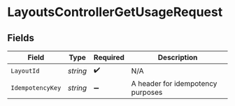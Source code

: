 # LayoutsControllerGetUsageRequest


## Fields

| Field                             | Type                              | Required                          | Description                       |
| --------------------------------- | --------------------------------- | --------------------------------- | --------------------------------- |
| `LayoutId`                        | *string*                          | :heavy_check_mark:                | N/A                               |
| `IdempotencyKey`                  | *string*                          | :heavy_minus_sign:                | A header for idempotency purposes |